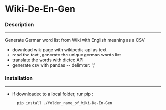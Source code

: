 # Wiki-De-En-Gen
 
### Description
----------------------------------------------------------

Generate  German word list from Wiki with English meaning as a CSV

- download wiki page with wikipedia-api as text    
- read the text , generate the unique german words list
- translate the words with dictcc API
- generate csv with pandas
    -- delimiter:  ';' 
    
### Installation
----------------------------------------------------------
- if downloaded to a local folder, run pip :
        
        pip install ./folder_name_of_Wiki-De-En-Gen
